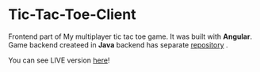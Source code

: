 # Tic-Tac-Toe-Client
Frontend part of My multiplayer tic tac toe game. It was built with **Angular**.<br>
Game backend createed in **Java** backend has separate [repository](https://github.com/maciejplis/Tic-Tac-Toe-Server) .

You can see LIVE version [here](https://beautiful-tic-tac-toe.herokuapp.com)!
